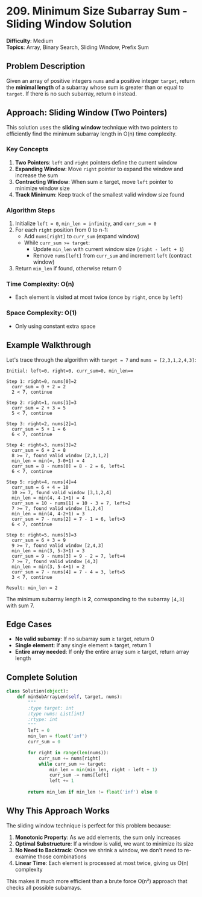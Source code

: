 # 209. Minimum Size Subarray Sum - Sliding Window Solution

**Difficulty**: Medium  
**Topics**: Array, Binary Search, Sliding Window, Prefix Sum

## Problem Description

Given an array of positive integers `nums` and a positive integer `target`, return the **minimal length** of a subarray whose sum is greater than or equal to `target`. If there is no such subarray, return `0` instead.

## Approach: Sliding Window (Two Pointers)

This solution uses the **sliding window** technique with two pointers to efficiently find the minimum subarray length in O(n) time complexity.

### Key Concepts

1. **Two Pointers**: `left` and `right` pointers define the current window
2. **Expanding Window**: Move `right` pointer to expand the window and increase the sum
3. **Contracting Window**: When sum ≥ target, move `left` pointer to minimize window size
4. **Track Minimum**: Keep track of the smallest valid window size found

### Algorithm Steps

1. Initialize `left = 0`, `min_len = infinity`, and `curr_sum = 0`
2. For each `right` position from 0 to n-1:
   - Add `nums[right]` to `curr_sum` (expand window)
   - While `curr_sum >= target`:
     - Update `min_len` with current window size (`right - left + 1`)
     - Remove `nums[left]` from `curr_sum` and increment `left` (contract window)
3. Return `min_len` if found, otherwise return 0

### Time Complexity: O(n)
- Each element is visited at most twice (once by `right`, once by `left`)

### Space Complexity: O(1)
- Only using constant extra space

## Example Walkthrough

Let's trace through the algorithm with `target = 7` and `nums = [2,3,1,2,4,3]`:

```
Initial: left=0, right=0, curr_sum=0, min_len=∞

Step 1: right=0, nums[0]=2
  curr_sum = 0 + 2 = 2
  2 < 7, continue

Step 2: right=1, nums[1]=3  
  curr_sum = 2 + 3 = 5
  5 < 7, continue

Step 3: right=2, nums[2]=1
  curr_sum = 5 + 1 = 6
  6 < 7, continue

Step 4: right=3, nums[3]=2
  curr_sum = 6 + 2 = 8
  8 >= 7, found valid window [2,3,1,2]
  min_len = min(∞, 3-0+1) = 4
  curr_sum = 8 - nums[0] = 8 - 2 = 6, left=1
  6 < 7, continue

Step 5: right=4, nums[4]=4
  curr_sum = 6 + 4 = 10
  10 >= 7, found valid window [3,1,2,4]
  min_len = min(4, 4-1+1) = 4
  curr_sum = 10 - nums[1] = 10 - 3 = 7, left=2
  7 >= 7, found valid window [1,2,4]
  min_len = min(4, 4-2+1) = 3
  curr_sum = 7 - nums[2] = 7 - 1 = 6, left=3
  6 < 7, continue

Step 6: right=5, nums[5]=3
  curr_sum = 6 + 3 = 9
  9 >= 7, found valid window [2,4,3]
  min_len = min(3, 5-3+1) = 3
  curr_sum = 9 - nums[3] = 9 - 2 = 7, left=4
  7 >= 7, found valid window [4,3]
  min_len = min(3, 5-4+1) = 2
  curr_sum = 7 - nums[4] = 7 - 4 = 3, left=5
  3 < 7, continue

Result: min_len = 2
```

The minimum subarray length is **2**, corresponding to the subarray `[4,3]` with sum 7.

## Edge Cases

- **No valid subarray**: If no subarray sum ≥ target, return 0
- **Single element**: If any single element ≥ target, return 1
- **Entire array needed**: If only the entire array sum ≥ target, return array length

## Complete Solution

```python
class Solution(object):
    def minSubArrayLen(self, target, nums):
        """
        :type target: int
        :type nums: List[int]
        :rtype: int
        """
        left = 0
        min_len = float('inf')
        curr_sum = 0

        for right in range(len(nums)):
            curr_sum += nums[right]
            while curr_sum >= target:
                min_len = min(min_len, right - left + 1)
                curr_sum -= nums[left]
                left += 1
        
        return min_len if min_len != float('inf') else 0
```

## Why This Approach Works

The sliding window technique is perfect for this problem because:

1. **Monotonic Property**: As we add elements, the sum only increases
2. **Optimal Substructure**: If a window is valid, we want to minimize its size
3. **No Need to Backtrack**: Once we shrink a window, we don't need to re-examine those combinations
4. **Linear Time**: Each element is processed at most twice, giving us O(n) complexity

This makes it much more efficient than a brute force O(n²) approach that checks all possible subarrays.